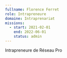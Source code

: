 ```yaml
---
fullname: Florence Ferret
role: Intrapreneure
domaine: Intraprenariat
missions:
  - start: 2021-02-01
    end: 2022-06-01
    status: admin
---
```


Intrapreneure de Réseau Pro
